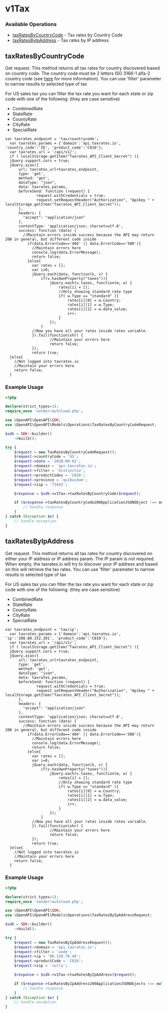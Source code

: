 # v1Tax

### Available Operations

* [taxRatesByCountryCode](#taxratesbycountrycode) - Tax rates by Country Code
* [taxRatesByIpAddress](#taxratesbyipaddress) - Tax rates by IP address

## taxRatesByCountryCode

Get request. This method returns all tax rates for country discovered based on country code. The country code must be 2 letters ISO 3166-1 alfa-2 country code (see <a href="https://en.wikipedia.org/wiki/List_of_ISO_3166_country_codes">here</a> for more information). You can use 'filter' parameter to narrow results to selected type of tax
<p>For US sales tax you can filter the tax rate you want for each state or zip code with one of the following: (they are case sensitive)</p>
<ul>
  <li>CombinedRate</li>
  <li>StateRate</li>
  <li>CountyRate</li>
  <li>CityRate</li>
  <li>SpecialRate</li>
</ul>
<pre><code class="js">var taxrates_endpoint = 'tax/countrycode';
  var taxrates_params = {'domain':'api.taxrates.io', 'country_code':'IE', 'product_code':'C010'};
  var taxrates_url = '/api/v1/';
  if ( localStorage.getItem("Taxrates_API_Client_Secret") ){
  jQuery.support.cors = true;
  jQuery.ajax({
      url: taxrates_url+taxrates_endpoint,
      type: 'get',
      method: 'get',
      dataType: "json",
      data: taxrates_params,
      beforeSend: function (request) {
              request.withCredentials = true;
              request.setRequestHeader("Authorization", "Apikey " + localStorage.getItem("Taxrates_API_Client_Secret"));
      },
      headers: {
        "accept": "application/json"
      },
      contentType: 'application/json; charset=utf-8',
      success: function (data) {
        //Maintain errors inside success because the API may return 200 in general, but different code inside
          if(data.ErrorCode=='404' || data.ErrorCode=='500'){
            //Maintain errors here
            console.log(data.ErrorMessage);
            return false;
          }else{
            var rates = [];
            var i=0;
            jQuery.each(data, function(k, v) {
                if(v.hasOwnProperty("taxes")){
                    jQuery.each(v.taxes, function(m, w) {
                        rates[i] = [];
                        //Only showing standard rate type
                        if( w.Type == "standard" ){
                            rates[i][0] = w.Country;
                            rates[i][1] = w.Type;
                            rates[i][2] = w.data_value;
                            i++;
                        }
                    });
                }
            //Now you have all your rates inside rates variable.
            }).fail(function(xhr) {
                    //Maintain your errors here
                    return false;
            });
            return true;
  }else{
    //Not logged into taxrates.io
    //Maintain your errors here
    return false;
  }</code></pre>


### Example Usage

```php
<?php

declare(strict_types=1);
require_once 'vendor/autoload.php';

use \OpenAPI\OpenAPI\SDK;
use \OpenAPI\OpenAPI\Models\Operations\TaxRatesByCountryCodeRequest;

$sdk = SDK::builder()
    ->build();

try {
    $request = new TaxRatesByCountryCodeRequest();
    $request->countryCode = 'US';
    $request->date = '2020-09-02';
    $request->domain = 'api.taxrates.io';
    $request->filter = 'distinctio';
    $request->productCodes = 'C010';
    $request->province = 'quibusdam';
    $request->zip = '71642';

    $response = $sdk->v1Tax->taxRatesByCountryCode($request);

    if ($response->taxRatesByCountryCode200ApplicationJSONObject !== null) {
        // handle response
    }
} catch (Exception $e) {
    // handle exception
}
```

## taxRatesByIpAddress

Get request. This method returns all tax rates for country discovered on either your IP address or IP address param. The IP param is not required. When empty, the taxrates.io will try to discover your IP address and based on this will retrieve the tax rates. You can use 'filter' parameter to narrow results to selected type of tax
<p>For US sales tax you can filter the tax rate you want for each state or zip code with one of the following: (they are case sensitive)</p>
<ul>
  <li>CombinedRate</li>
  <li>StateRate</li>
  <li>CountyRate</li>
  <li>CityRate</li>
  <li>SpecialRate</li>
</ul>
<pre><code class="js">var taxrates_endpoint = 'tax/ip';
  var taxrates_params = {'domain':'api.taxrates.io', 'ip':'208.80.152.201', 'product_code':'C010'};
  var taxrates_url = '/api/v1/';
  if ( localStorage.getItem("Taxrates_API_Client_Secret") ){
  jQuery.support.cors = true;
  jQuery.ajax({
      url: taxrates_url+taxrates_endpoint,
      type: 'get',
      method: 'get',
      dataType: "json",
      data: taxrates_params,
      beforeSend: function (request) {
              request.withCredentials = true;
              request.setRequestHeader("Authorization", "Apikey " + localStorage.getItem("Taxrates_API_Client_Secret"));
      },
      headers: {
        "accept": "application/json"
      },
      contentType: 'application/json; charset=utf-8',
      success: function (data) {
        //Maintain errors inside success because the API may return 200 in general, but different code inside
          if(data.ErrorCode=='404' || data.ErrorCode=='500'){
            //Maintain errors here
            console.log(data.ErrorMessage);
            return false;
          }else{
            var rates = [];
            var i=0;
            jQuery.each(data, function(k, v) {
                if(v.hasOwnProperty("taxes")){
                    jQuery.each(v.taxes, function(m, w) {
                        rates[i] = [];
                        //Only showing standard rate type
                        if( w.Type == "standard" ){
                            rates[i][0] = w.Country;
                            rates[i][1] = w.Type;
                            rates[i][2] = w.data_value;
                            i++;
                        }
                    });
                }
            //Now you have all your rates inside rates variable.
            }).fail(function(xhr) {
                    //Maintain your errors here
                    return false;
            });
            return true;
  }else{
    //Not logged into taxrates.io
    //Maintain your errors here
    return false;
  }</code></pre>


### Example Usage

```php
<?php

declare(strict_types=1);
require_once 'vendor/autoload.php';

use \OpenAPI\OpenAPI\SDK;
use \OpenAPI\OpenAPI\Models\Operations\TaxRatesByIpAddressRequest;

$sdk = SDK::builder()
    ->build();

try {
    $request = new TaxRatesByIpAddressRequest();
    $request->domain = 'api.taxrates.io';
    $request->filter = 'unde';
    $request->ip = '86.139.70.49';
    $request->productCode = 'C010';
    $request->zip = 'nulla';

    $response = $sdk->v1Tax->taxRatesByIpAddress($request);

    if ($response->taxRatesByIpAddress200ApplicationJSONObjects !== null) {
        // handle response
    }
} catch (Exception $e) {
    // handle exception
}
```
